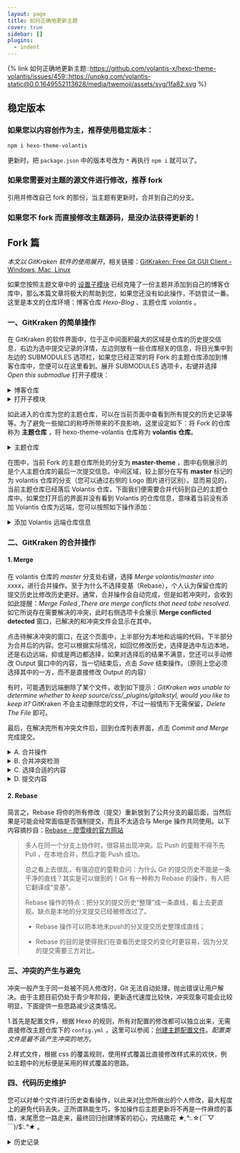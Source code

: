 ```yaml
---
layout: page
title: 如何正确地更新主题
cover: true
sidebar: []
plugins:
  - indent
---
```


{% link 如何正确地更新主题::https://github.com/volantis-x/hexo-theme-volantis/issues/459::https://unpkg.com/volantis-static@0.0.1649552113628/media/twemoji/assets/svg/1fa82.svg %}

## 稳定版本

### 如果您以内容创作为主，推荐使用稳定版本：

```bash
npm i hexo-theme-volantis
```

更新时，把 `package.json` 中的版本号改为 `*` 再执行 `npm i` 就可以了。

### 如果您需要对主题的源文件进行修改，推荐 fork

引用并修改自己 fork 的那份，当主题有更新时，合并到自己的分支。


### 如果您不 fork 而直接修改主题源码，是没办法获得更新的！

## Fork 篇

*本文以 GitKraken 软件的使用展开*，相关链接：[GitKraken: Free Git GUI Client - Windows, Mac, Linux](https://www.gitkraken.com/)

如果您按照主题文章中的 [设置子模块](/v5/advanced-settings/#设置子模块) 已经克隆了一份主题并添加到自己的博客仓库中，那么本篇文章将极大的帮助到您，如果您还没有如此操作，不妨尝试一番。这里是本文的仓库环境：博客仓库 *Hexo-Blog* 、主题仓库 *volantis* 。

### 一、GitKraken 的简单操作

在 GitKraken 的软件界面中，位于正中间面积最大的区域是仓库的历史提交信息，右边为选中提交记录的详情，左边则放有一些仓库相关的信息，将目光集中到左边的  SUBMODULES 选项栏，如果您已经正常的将 Fork 的主题仓库添加到博客仓库中，您便可以在这里看到。展开 SUBMODULES 选项卡，右键并选择 *Open this submodlue* 打开子模块：

<details><summary>博客仓库</summary>

![image](https://cdn.jsdelivr.net/gh/volantis-x/cdn-volantis@master/img/how-to-update/91117158-83595300-e6c0-11ea-85b0-3ac12afcf57b.png)

</details>

<details><summary>打开子模块</summary>

![Snipaste_2020-08-25_09-40-13](https://cdn.jsdelivr.net/gh/volantis-x/cdn-volantis@master/img/how-to-update/91114771-45a5fb80-e6bb-11ea-8a0f-f1bc6c3b6817.png)

</details>

如此进入的仓库为您的主题仓库，可以在当前页面中查看到所有提交的历史记录等等。为了避免一些拗口的称呼所带来的不良影响，这里设定如下：将 Fork 的仓库称为 **主题仓库** ，将 hexo-theme-volantis 仓库称为 **volantis 仓库**。

<details><summary>主题仓库</summary>

![image](https://cdn.jsdelivr.net/gh/volantis-x/cdn-volantis@master/img/how-to-update/91116761-b0f1cc80-e6bf-11ea-9eb7-89de7dbedb79.png)

</details>

在图中，当前 Fork 的主题仓库所处的分支为 **master-theme** ，图中右侧展示的是个人主题仓库的最后一次提交信息。中间区域，较上部分在写有 **master** 标记的为 volantis 仓库的分支（您可以通过右侧的 Logo 图片进行区别）。显而易见的，当前主题仓库已经落后 Volantis 仓库，下面我们便需要合并代码到自己的主题仓库中。如果您打开后的界面并没有看到 Volantis 的仓库信息，意味着当前没有添加 Volantis 仓库为远端，您可以按照如下操作添加：

<details><summary>添加 Volantis 远端仓库信息</summary>

在左侧面板的 *REMOTE* 选项卡处，点击加号，进入如下图所示界面，选中 **volantis-x/hexo-theme-volantis** 后添加即可。

![Snipaste_2020-08-25_09-42-16](https://cdn.jsdelivr.net/gh/volantis-x/cdn-volantis@master/img/how-to-update/91115836-ad5d4600-e6bd-11ea-9084-40fe01dafed1.png)


</details>


### 二、GitKraken 的合并操作

#### 1. Merge 

在 volantis 仓库的 *master* 分支处右键，选择 *Merge volantis/master into xxxx*，进行合并操作。至于为什么不选择变基（Rebase），个人认为保留仓库的提交历史比修改历史更好。通常，合并操作会自动完成，但是如若冲突时，会收到如此提醒：*Merge Failed ,There are merge conflicts that need tobe resolved.* 如它所说存在需要解决的冲突，此时右侧选项卡会展示 **Merge conflicted detected** 窗口，已解决的和冲突文件会显示在其中。

点击待解决冲突的窗口，在这个页面中，上半部分为本地和远端的代码，下半部分为合并后的内容。您可以根据实际情况，如回忆修改历史，选择是选中左边本地，还是右边远端，抑或是两边都选择，如果对选择后的结果不满意，您还可以手动修改 Output 窗口中的内容，当一切结束后，点击 *Save* 结束操作。（原则上您必须选择其中的一方，而不是直接修改 Output 的内容）

有时，可能遇到远端删除了某个文件，收到如下提示：*GitKraken was unable to determine whether to keep source/css/_plugins/gitalkstyl, would you like to keep it?* GitKraken 不会主动删除您的文件，不过一般情形下无需保留，*Delete The File* 即可。

最后，在解决完所有冲突文件后，回到仓库列表界面，点击 *Commit and Merge* 完成提交。

<details><summary>A. 合并操作</summary>

![image](https://cdn.jsdelivr.net/gh/volantis-x/cdn-volantis@master/img/how-to-update/91128121-2bc7e100-e6da-11ea-99c9-16f8521b7d4c.png)

</details>

<details><summary>B. 合并冲突检测</summary>

![image](https://cdn.jsdelivr.net/gh/volantis-x/cdn-volantis@master/img/how-to-update/91128803-68e0a300-e6db-11ea-9fdb-4ea91a6c6a3c.png)

</details>

<details><summary>C. 选择合适的内容</summary>

![image](https://cdn.jsdelivr.net/gh/volantis-x/cdn-volantis@master/img/how-to-update/91129077-f4f2ca80-e6db-11ea-9ea8-47b09d4be32c.png)

</details>

<details><summary>D. 提交内容</summary>

![image](https://cdn.jsdelivr.net/gh/volantis-x/cdn-volantis@master/img/how-to-update/91132519-caa30c00-e6df-11ea-94fa-f31d8279f5a6.png)

</details>

#### 2. Rebase

简言之，Rebase 将你的所有修改（提交）重新放到了公共分支的最后面，当然后果是可能会经常面临是否强制提交，而且不太适合与 Merge  操作共同使用。以下内容摘抄自：[Rebase - 廖雪峰的官方网站](https://www.liaoxuefeng.com/wiki/896043488029600/1216289527823648)

> 多人在同一个分支上协作时，很容易出现冲突。后 Push 的童鞋不得不先 Pull ，在本地合并，然后才能 Push 成功。
>
> 总之看上去很乱，有强迫症的童鞋会问：为什么 Git 的提交历史不能是一条干净的直线？其实是可以做到的！Git 有一种称为 Rebase 的操作，有人把它翻译成“变基”。
>
> Rebase 操作的特点：把分叉的提交历史“整理”成一条直线，看上去更直观。缺点是本地的分叉提交已经被修改过了。
>
> - Rebase 操作可以把本地未push的分叉提交历史整理成直线；
>
> - Rebase 的目的是使得我们在查看历史提交的变化时更容易，因为分叉的提交需要三方对比。

### 三、冲突的产生与避免

冲突一般产生于同一处被不同人修改时，Git 无法自动处理，抛出错误让用户解决。由于主题目前仍处于青少年阶段，更新迭代速度比较快，冲突现象可能会比较明显，下面提供一些思路减少这类情况。

1.首先是配置文件，根据 Hexo 的规则，所有对配置的修改都可以独立出来，无需直接修改主题仓库下的 `config.yml` ，这里可以参阅：[创建主题配置文件](/v5/theme-settings/#创建主题配置文件)。*配置类文件是最不该产生冲突的地方*。

2.样式文件，根据 css 的覆盖规则，使用样式覆盖比直接修改样式来的欢快，例如主题中的光标便是采用的样式覆盖的思路。
 
### 四、代码历史维护

您可以对单个文件进行历史查看操作，以此来对比您所做出的个人修改，最大程度上的避免代码丢失。正所谓熟能生巧，多加操作后主题更新将不再是一件麻烦的事情，末尾愿您一路走来，最终回归创建博客的初心，完结撒花 *★,°*:.☆(￣▽￣)/$:*.°★* 。

<details><summary>历史记录</summary>

![image](https://cdn.jsdelivr.net/gh/volantis-x/cdn-volantis@master/img/how-to-update/91163040-8293e180-e6ff-11ea-971f-27b1959d436d.png)

</details>

